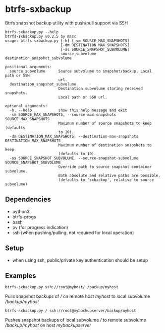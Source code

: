 btrfs-sxbackup
==============

Btrfs snapshot backup utility with push/pull support via SSH

```
btrfs-sxbackup.py --help
btrfs-sxbackup.py v0.2.5 by masc
usage: btrfs-sxbackup.py [-h] [-sm SOURCE_MAX_SNAPSHOTS]
                         [-dm DESTINATION_MAX_SNAPSHOTS]
                         [-ss SOURCE_SNAPSHOT_SUBVOLUME]
                         source_subvolume destination_snapshot_subvolume

positional arguments:
  source_subvolume      Source subvolume to snapshot/backup. Local path or SSH
                        url.
  destination_snapshot_subvolume
                        Destination subvolume storing received snapshots.
                        Local path or SSH url.

optional arguments:
  -h, --help            show this help message and exit
  -sm SOURCE_MAX_SNAPSHOTS, --source-max-snapshots SOURCE_MAX_SNAPSHOTS
                        Maximum number of source snapshots to keep (defaults
                        to 10).
  -dm DESTINATION_MAX_SNAPSHOTS, --destination-max-snapshots DESTINATION_MAX_SNAPSHOTS
                        Maximum number of destination snapshots to keep
                        (defaults to 10).
  -ss SOURCE_SNAPSHOT_SUBVOLUME, --source-snapshot-subvolume SOURCE_SNAPSHOT_SUBVOLUME
                        Override path to source snapshot container subvolume.
                        Both absolute and relative paths are possible.
                        (defaults to 'sxbackup', relative to source subvolume)
```

## Dependencies ##
* python3
* btrfs-progs
* bash
* pv (for progress indication)
* ssh (when pushing/pulling, not required for local operation)

## Setup ##
* when using ssh, public/private key authentication should be setup

## Examples ##
```
btrfs-sxbackup.py ssh://root@myhost/ /backup/myhost
```
Pulls snapshot backups of _/_ on remote host _myhost_ to local subvolume _/backup/myhost_
```
btrfs-sxbackup.py / ssh://root@mybackupserver/backup/myhost
```
Pushes snapshot backups of local subvolume _/_ to remote subvolume _/backup/myhost_ on host _mybackupserver_
